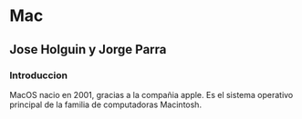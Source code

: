 # Mac
## Jose Holguin y Jorge Parra

### Introduccion
MacOS nacio en 2001, gracias a la compañia apple. Es el sistema operativo principal de la familia de computadoras Macintosh.